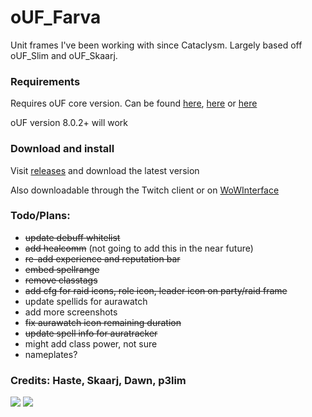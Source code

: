 # oUF_Farva
Unit frames I've been working with since Cataclysm. Largely based off oUF_Slim and oUF_Skaarj.

### Requirements
Requires oUF core version. Can be found [here](http://www.wowinterface.com/downloads/info9994-oUF.html), [here](https://wow.curseforge.com/projects/ouf?gameCategorySlug=addons&projectID=21187) or [here](https://github.com/oUF-wow/oUF)

oUF version 8.0.2+ will work

### Download and install
Visit [releases](https://github.com/scrable/oUF_Farva/releases) and download the latest version

Also downloadable through the Twitch client or on [WoWInterface](http://www.wowinterface.com/downloads/info24765-oUF_Farva.html)

### Todo/Plans:

* ~~update debuff whitelist~~
* ~~add healcomm~~ (not going to add this in the near future)
* ~~re-add experience and reputation bar~~
* ~~embed spellrange~~
* ~~remove classtags~~
* ~~add cfg for raid icons, role icon, leader icon on party/raid frame~~
* update spellids for aurawatch
* add more screenshots
* ~~fix aurawatch icon remaining duration~~
* ~~update spell info for auratracker~~
* might add class power, not sure
* nameplates?

### Credits: Haste, Skaarj, Dawn, p3lim

![](https://i.imgur.com/1DhaRvP.jpg)
![](https://imgur.com/47f5bdc9-ba04-48de-8945-7e8665c1286d)
